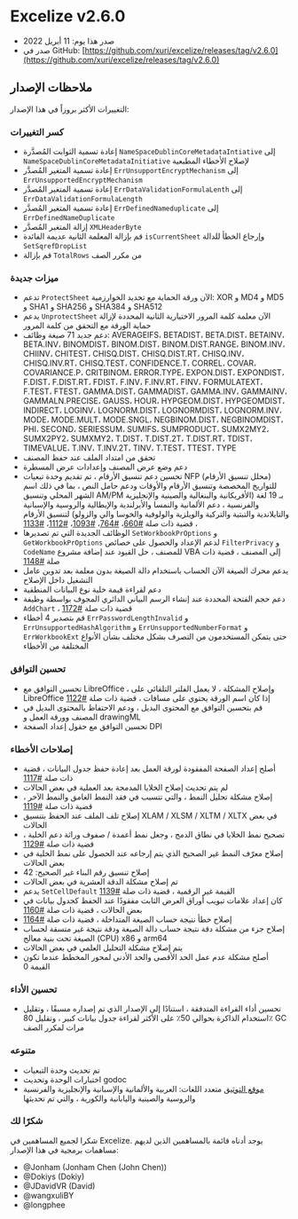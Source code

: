 # Excelize v2.6.0

* صدر هذا يوم: 11 أبريل 2022
* صدر في GitHub: [https://github.com/xuri/excelize/releases/tag/v2.6.0](https://github.com/xuri/excelize/releases/tag/v2.6.0)

## ملاحظات الإصدار

التغييرات الأكثر بروزاً في هذا الإصدار:

### كسر التغييرات

* إعادة تسمية الثوابت المُصدَّرة `NameSpaceDublinCoreMetadataIntiative` إلى `NameSpaceDublinCoreMetadataInitiative` لإصلاح الأخطاء المطبعية
* إعادة تسمية المتغير المُصدَّر `ErrUnsupportEncryptMechanism` إلى `ErrUnsupportedEncryptMechanism`
* إعادة تسمية المتغير المُصدَّر `ErrDataValidationFormulaLenth` إلى `ErrDataValidationFormulaLength`
* إعادة تسمية المتغير المُصدَّر `ErrDefinedNameduplicate` إلى `ErrDefinedNameDuplicate`
* إزالة المتغير المُصدَّر `XMLHeaderByte`
* قم بإزالة المعلمة الثانية عديمة الفائدة `isCurrentSheet` وإرجاع الخطأ للدالة `SetSqrefDropList`
* قم بإزالة `TotalRows` من مكرر الصف

### ميزات جديدة

* تدعم `ProtectSheet` الآن ورقة الحماية مع تحديد الخوارزمية: XOR و MD4 و MD5 و SHA1 و SHA256 و SHA384 و SHA512
* يدعم `UnprotectSheet` الآن معلمة كلمة المرور الاختيارية الثانية المحددة لإزالة حماية الورقة مع التحقق من كلمة المرور
* دعم جديد 71 صيغة وظائف: AVERAGEIFS، BETADIST، BETA.DIST، BETAINV، BETA.INV، BINOMDIST، BINOM.DIST، BINOM.DIST.RANGE، BINOM.INV، CHIINV، CHITEST، CHISQ.DIST، CHISQ.DIST.RT، CHISQ.INV، CHISQ.INV.RT، CHISQ.TEST، CONFIDENCE.T، CORREL، COVAR، COVARIANCE.P، CRITBINOM، ERROR.TYPE، EXPON.DIST، EXPONDIST، F.DIST، F.DIST.RT، FDIST، F.INV، F.INV.RT، FINV، FORMULATEXT، F.TEST، FTEST، GAMMA.DIST، GAMMADIST، GAMMA.INV، GAMMAINV، GAMMALN.PRECISE، GAUSS، HOUR، HYPGEOM.DIST، HYPGEOMDIST، INDIRECT، LOGINV، LOGNORM.DIST، LOGNORMDIST، LOGNORM.INV، MODE، MODE.MULT، MODE.SNGL، NEGBINOM.DIST، NEGBINOMDIST، PHI، SECOND، SERIESSUM، SUMIFS، SUMPRODUCT، SUMX2MY2، SUMX2PY2، SUMXMY2، T.DIST، T.DIST.2T، T.DIST.RT، TDIST، TIMEVALUE، T.INV، T.INV.2T، TINV، T.TEST، TTEST، TYPE
* تحقق من امتداد الملف عند حفظ المصنف
* دعم وضع عرض المصنف وإعدادات عرض المسطرة
* تحسين دعم تنسيق الأرقام ، تم تقديم وحدة تبعيات NFP (محلل تنسيق الأرقام) للتواريخ المخصصة وتنسيق الأرقام والأوقات ودعم حامل النص ، بما في ذلك اسم الشهر المحلي وتنسيق AM/PM بـ 19 لغة (الأفريكانية والبنغالية والصينية والإنجليزية والفرنسية ، دعم الألمانية والنمسا والأيرلندية والإيطالية والروسية والإسبانية والتايلاندية والتبتية والتركية والويلزية والولوفية والخوسا والي والزولو) لتنسيق الأرقام ، قضية ذات صلة [#660](https://github.com/xuri/excelize/issues/660)، [#764](https://github.com/xuri/excelize/issues/764)، [#1093](https://github.com/xuri/excelize/issues/1093)، [#1112](https://github.com/xuri/excelize/issues/1112)، [#1133](https://github.com/xuri/excelize/issues/1133)
* الوظائف الجديدة التي تم تصديرها `SetWorkbookPrOptions` و `GetWorkbookPrOptions` لدعم الإعداد والحصول على خصائص `FilterPrivacy` و `CodeName` للمصنف ، حل القيود عند إضافة مشروع VBA إلى المصنف ، قضية ذات صلة [#1148](https://github.com/xuri/excelize/issues/1148)
* يدعم محرك الصيغة الآن الحساب باستخدام دالة الصيغة بدون معلمة بعد تدوين عامل التشغيل داخل الإصلاح
* دعم لقراءة قيمة خلية نوع البيانات المنطقية
* دعم حجم الفتحة المحددة عند إنشاء الرسم البياني الدائري المجوف بواسطة وظيفة `AddChart` ، قضية ذات صلة [#1172](https://github.com/xuri/excelize/issues/1172)
* قم بتصدير 4 أخطاء `ErrPasswordLengthInvalid` و `ErrUnsupportedHashAlgorithm` و `ErrUnsupportedNumberFormat` و `ErrWorkbookExt` حتى يتمكن المستخدمون من التصرف بشكل مختلف بشأن الأنواع المختلفة من الأخطاء

### تحسين التوافق

* تحسين التوافق مع LibreOffice ، وإصلاح المشكلة ، لا يعمل الفلتر التلقائي على LibreOffice إذا كان اسم الورقة يحتوي على مسافات ، قضية ذات صلة [#1122](https://github.com/xuri/excelize/issues/1122)
* قم بتحسين التوافق مع المحتوى البديل ، ودعم الاحتفاظ بالمحتوى البديل في المصنف وورقة العمل و drawingML
* تحسين التوافق مع حقول إعداد الصفحة DPI

### إصلاحات الأخطاء

* أصلح إعداد الصفحة المفقودة لورقة العمل بعد إعادة حفظ جدول البيانات ، قضية ذات صلة [#1117](https://github.com/xuri/excelize/issues/1117)
* لم يتم تحديث إصلاح الخلايا المدمجة بعد العملية في بعض الحالات
* إصلاح مشكلة تحليل النمط ، والتي تتسبب في فقد النمط الغامق والنمط الآخر ، قضية ذات صلة [#1119](https://github.com/xuri/excelize/issues/1119)
* إصلاح تلف الملف عند الحفظ بتنسيق XLAM / XLSM / XLTM / XLTX في بعض الحالات
* تصحيح نمط الخلايا في نطاق الدمج ، وجعل نمط أعمدة / صفوف وراثة دعم الخلية ، قضية ذات صلة [#1129](https://github.com/xuri/excelize/issues/1129)
* إصلاح معرّف النمط غير الصحيح الذي يتم إرجاعه عند الحصول على نمط الخلية في بعض الحالات
* إصلاح تنسيق رقم البناء غير الصحيح: 42
* تم إصلاح مشكلة الدقة العشرية في بعض الحالات
* يدعم `SetCellDefault` القيمة غير الرقمية ، قضية ذات صلة [#1139](https://github.com/xuri/excelize/issues/1139)
* كان إعداد علامات تبويب أوراق العرض الثابت مفقودًا عند الحفظ كجدول بيانات في بعض الحالات ، قضية ذات صلة [#1160](https://github.com/xuri/excelize/issues/1160)
* إصلاح خطأ نتيجة حساب الصيغة المتداخلة ، قضية ذات صلة [#1164](https://github.com/xuri/excelize/issues/1164)
* إصلاح جزء من مشكلة دقة نتيجة حساب دالة الصيغة ودقة نتيجة غير متسقة لحساب الصيغة تحت بنية معالج (CPU) x86 و arm64
* يتم إصلاح مشكلة التحليل العلمي في بعض الحالات
* أصلح مشكلة عدم عمل الحد الأقصى والحد الأدنى لمحور المخطط عندما تكون القيمة 0

### تحسين الأداء

* تحسين أداء القراءة المتدفقة ، استنادًا إلى الإصدار الذي تم إصداره مسبقًا ، وتقليل استخدام الذاكرة بحوالي 50٪ على الأكثر لقراءة جدول بيانات كبير ، وتقليل 80٪ GC مرات لمكرر الصف

### متنوعه

* تم تحديث وحدة التبعيات
* اختبارات الوحدة وتحديث godoc
* [موقع التوثيق](https://xuri.me/excelize) متعدد اللغات: العربية والألمانية والإسبانية والإنجليزية والفرنسية والروسية والصينية واليابانية والكورية ، والتي تم تحديثها

### شكرًا لك

شكرا لجميع المساهمين في Excelize. يوجد أدناه قائمة بالمساهمين الذين لديهم مساهمات برمجية في هذا الإصدار:

* @Jonham (Jonham Chen (John Chen))
* @Dokiys (Dokiy)
* @JDavidVR (David)
* @wangxuliBY
* @longphee
